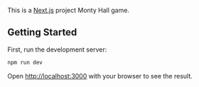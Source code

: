 This is a [Next.js](https://nextjs.org) project Monty Hall game.

## Getting Started

First, run the development server:

```bash
npm run dev
```

Open [http://localhost:3000](http://localhost:3000) with your browser to see the result.
